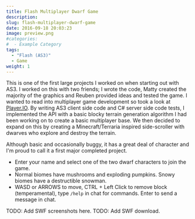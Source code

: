 ```yaml
---
title: Flash Multiplayer Dwarf Game
description:
slug: flash-multiplayer-dwarf-game
date: 2016-09-18 20:03:23
image: preview.png
#categories:
#  - Example Category
tags:
  - "Flash (AS3)"
  - Game
weight: 1
---
```


This is one of the first large projects I worked on when starting out with AS3. I worked on this with two friends; I
wrote the code, Matty created the majority of the graphics and Reuben provided ideas and tested the game. I wanted to
read into multiplayer game development so took a look at [Player.IO](https://playerio.com). By writing AS3 client side
code and C# server side code tests, I implemented the API with a basic blocky terrain generation algorithm I had been
working on to create a basic multiplayer base. We then decided to expand on this by creating a Minecraft/Terraria
inspired side-scroller with dwarves who explore and destroy the terrain.

Although basic and occasionally buggy, it has a great deal of character and I'm proud to call it a first major completed 
project.

- Enter your name and select one of the two dwarf characters to join the game.
- Normal biomes have mushrooms and exploding pumpkins. Snowy biomes have a destructible snowman.
- WASD or ARROWS to move, CTRL + Left Click to remove block (temperamental), type `/help` in chat for commands. Enter
  to send a message in chat.

TODO: Add SWF screenshots here.
TODO: Add SWF download.